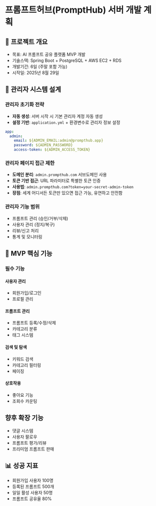# 프롬프트허브(PromptHub) 서버 개발 계획
## 🎯 프로젝트 개요

- 목표: AI 프롬프트 공유 플랫폼 MVP 개발
- 기술스택: Spring Boot + PostgreSQL + AWS EC2 + RDS
- 개발기간: 6일 (주말 포함 가능)
- 시작일: 2025년 8월 29일

## 🔐 관리자 시스템 설계

### 관리자 초기화 전략
- **자동 생성**: 서버 시작 시 기본 관리자 계정 자동 생성
- **설정 기반**: `application.yml` + 환경변수로 관리자 정보 설정
```yaml
app:
  admin:
    email: ${ADMIN_EMAIL:admin@prompthub.app}
    password: ${ADMIN_PASSWORD}
    access-token: ${ADMIN_ACCESS_TOKEN}
```

### 관리자 페이지 접근 제한
- **도메인 분리**: `admin.prompthub.com` 서브도메인 사용
- **토큰 기반 접근**: URL 파라미터로 특별한 토큰 인증
- **사용법**: `admin.prompthub.com?token=your-secret-admin-token`
- **장점**: 세계 어디서든 토큰만 있으면 접근 가능, 유연하고 안전함

### 관리자 기능 범위
- 프롬프트 관리 (승인/거부/삭제)
- 사용자 관리 (정지/복구)
- 리뷰/신고 처리
- 통계 및 모니터링

## 🎨 MVP 핵심 기능
### 필수 기능

#### 사용자 관리

- 회원가입/로그인
- 프로필 관리


#### 프롬프트 관리

- 프롬프트 등록/수정/삭제
- 카테고리 분류
- 태그 시스템


#### 검색 및 탐색

- 키워드 검색
- 카테고리 필터링
- 페이징


#### 상호작용

- 좋아요 기능
- 조회수 카운팅



## 향후 확장 기능

- 댓글 시스템
- 사용자 팔로우
- 프롬프트 평가/리뷰
- 프리미엄 프롬프트 판매

## 📊 성공 지표

- 회원가입 사용자 100명
- 등록된 프롬프트 500개
- 일일 활성 사용자 50명
- 프롬프트 공유율 80%
